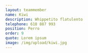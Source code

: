 ```yaml
---
layout: teammember
name: Kiwi
description: Whippetito flatulento
telephone: 618 887 993
position: Perro
order: 9
quote: Lorem ipsum
image: /img/upload/kiwi.jpg
---
```


